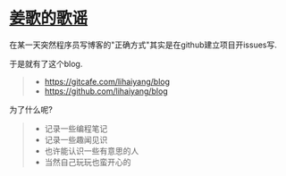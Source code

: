 # <a href="https://github.com/lihaiyang/blog/issues" target=_blank>姜歌的歌谣</a>

在某一天突然程序员写博客的"正确方式"其实是在github建立项目开issues写. 

于是就有了这个blog.
> * https://gitcafe.com/lihaiyang/blog
> * https://github.com/lihaiyang/blog


为了什么呢?

> * 记录一些编程笔记
> * 记录一些趣闻见识
> * 也许能认识一些有意思的人
> * 当然自己玩玩也蛮开心的
